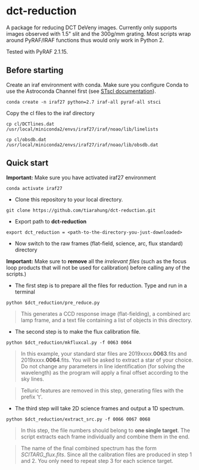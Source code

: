 # dct-reduction
A package for reducing DCT DeVeny images. Currently only supports images observed with 1.5" slit and the 300g/mm grating. Most scripts wrap around PyRAF/IRAF functions thus would only work in Python 2.

 
Tested with PyRAF 2.1.15.


## Before starting

Create an iraf environment with conda. Make sure you configure Conda to use the Astroconda Channel first (see [STscI documentation](https://astroconda.readthedocs.io/en/latest/installation.html#configure-conda-to-use-the-astroconda-channel)).

```
conda create -n iraf27 python=2.7 iraf-all pyraf-all stsci
```

Copy the cl files to the iraf directory
```
cp cl/DCTlines.dat /usr/local/miniconda2/envs/iraf27/iraf/noao/lib/linelists
```

```
cp cl/obsdb.dat /usr/local/miniconda2/envs/iraf27/iraf/noao/lib/obsdb.dat
```

## Quick start

**Important:** Make sure you have activated iraf27 environment
```
conda activate iraf27
```
- Clone this repository to your local directory. 
```
git clone https://github.com/tiarahung/dct-reduction.git
```
- Export path to **dct-reduction**
```
export dct_reduction = <path-to-the-directory-you-just-downloaded>
```

- Now switch to the raw frames (flat-field, science, arc, flux standard) directory

**Important:** Make sure to **remove** all the _irrelevant files_ (such as the focus loop products that will not be used for calibration) before calling any of the scripts.)

- The first step is to prepare all the files for reduction.  Type and run in a terminal
```
python $dct_reduction/pre_reduce.py
```
> This generates a CCD response image (flat-fielding), a combined arc lamp frame, and a text file containing a list of objects in this directory. 

- The second step is to make the flux calibration file.
```
python $dct_reduction/mkfluxcal.py -f 0063 0064
```
> In this example, your standard star files are 2019xxxx.**0063**.fits and  2019xxxx.**0064**.fits. You will be asked to extract a star of your choice. Do not change any parameters in line identification (for solving the wavelength) as the program will apply a final offset according to the sky lines. 

> Telluric features are removed in this step, generating files with the prefix 't'.

- The third step will take 2D science frames and output a 1D spectrum.
```
python $dct_reduction/extract_src.py -f 0066 0067 0068
```
> In this step, the file numbers should belong to **one single target**. The script extracts each frame individually and combine them in the end.

> The name of the final combined spectrum has the form _SCITARG_flux.fits_.
Since all the calibration files are produced in step 1 and 2. You only need to repeat step 3 for each science target. 
